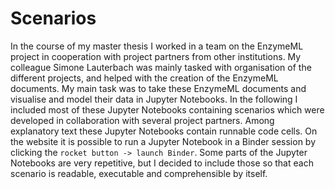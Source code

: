 <div style="page-break-after:always;"></div>

# Scenarios

In the course of my master thesis I worked in a team on the EnzymeML project in cooperation with project partners from other institutions. My colleague Simone Lauterbach was mainly tasked with organisation of the different projects, and helped with the creation of the EnzymeML documents. My main task was to take these EnzymeML documents and visualise and model their data in Jupyter Notebooks. In the following I included most of these Jupyter Notebooks containing scenarios which were developed in collaboration with several project partners. Among explanatory text these Jupyter Notebooks contain runnable code cells. On the website it is possible to run a Jupyter Notebook in a Binder session by clicking the `rocket button -> launch Binder`. Some parts of the Jupyter Notebooks are very repetitive, but I decided to include those so that each scenario is readable, executable and comprehensible by itself.
